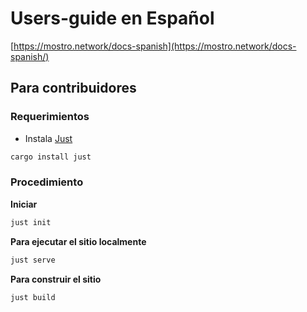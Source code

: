 # Users-guide en Español

[https://mostro.network/docs-spanish](https://mostro.network/docs-spanish/)

## Para contribuidores

### Requerimientos

* Instala [Just](https://github.com/casey/just) 
```bash
cargo install just
```

### Procedimiento

**Iniciar**

```bash
just init
```

**Para ejecutar el sitio localmente**

```bash
just serve
```

**Para construir el sitio**

```bash
just build
```
